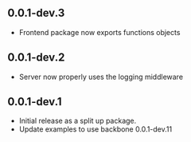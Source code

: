 ## 0.0.1-dev.3

- Frontend package now exports functions objects

## 0.0.1-dev.2

- Server now properly uses the logging middleware

## 0.0.1-dev.1

- Initial release as a split up package.
- Update examples to use backbone 0.0.1-dev.11
